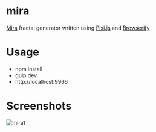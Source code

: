 mira
====

[Mira](http://www.copysense.co.uk/mira.php) fractal generator written using [Pixi.js](http://www.pixijs.com/) and [Browserify](browserify.org)


Usage
=====

* npm install 
* gulp dev
* http://localhost:9966


Screenshots
===========

![mira1](https://raw.github.com/bulkan/mira/master/mira1.png)
